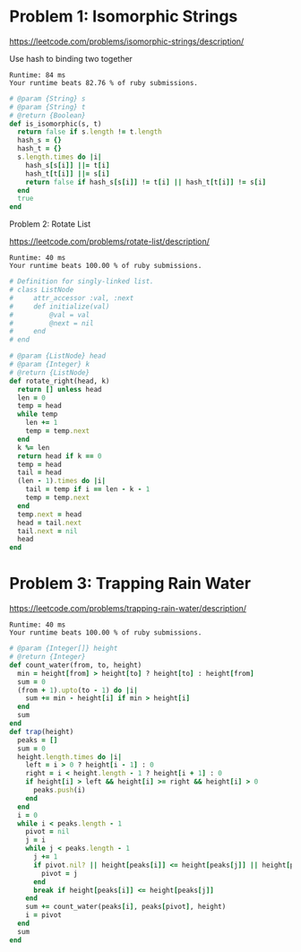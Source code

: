 # Problem 1: Isomorphic Strings

https://leetcode.com/problems/isomorphic-strings/description/

Use hash to binding two together

```
Runtime: 84 ms
Your runtime beats 82.76 % of ruby submissions.
```

```ruby
# @param {String} s
# @param {String} t
# @return {Boolean}
def is_isomorphic(s, t)
  return false if s.length != t.length
  hash_s = {}
  hash_t = {}
  s.length.times do |i|
    hash_s[s[i]] ||= t[i]
    hash_t[t[i]] ||= s[i]
    return false if hash_s[s[i]] != t[i] || hash_t[t[i]] != s[i]
  end
  true
end
```

Problem 2: Rotate List

https://leetcode.com/problems/rotate-list/description/

```
Runtime: 40 ms
Your runtime beats 100.00 % of ruby submissions.
```

```ruby
# Definition for singly-linked list.
# class ListNode
#     attr_accessor :val, :next
#     def initialize(val)
#         @val = val
#         @next = nil
#     end
# end

# @param {ListNode} head
# @param {Integer} k
# @return {ListNode}
def rotate_right(head, k)
  return [] unless head
  len = 0
  temp = head
  while temp
    len += 1
    temp = temp.next
  end
  k %= len
  return head if k == 0
  temp = head
  tail = head
  (len - 1).times do |i|
    tail = temp if i == len - k - 1
    temp = temp.next
  end
  temp.next = head
  head = tail.next
  tail.next = nil
  head
end
```

# Problem 3: Trapping Rain Water

https://leetcode.com/problems/trapping-rain-water/description/

```
Runtime: 40 ms
Your runtime beats 100.00 % of ruby submissions.
```

```ruby
# @param {Integer[]} height
# @return {Integer}
def count_water(from, to, height)
  min = height[from] > height[to] ? height[to] : height[from]
  sum = 0
  (from + 1).upto(to - 1) do |i|
    sum += min - height[i] if min > height[i] 
  end
  sum
end
def trap(height)
  peaks = []
  sum = 0
  height.length.times do |i|
    left = i > 0 ? height[i - 1] : 0
    right = i < height.length - 1 ? height[i + 1] : 0
    if height[i] > left && height[i] >= right && height[i] > 0
      peaks.push(i)
    end
  end
  i = 0
  while i < peaks.length - 1
    pivot = nil
    j = i
    while j < peaks.length - 1
      j += 1
      if pivot.nil? || height[peaks[i]] <= height[peaks[j]] || height[peaks[pivot]] < height[peaks[j]]
        pivot = j 
      end
      break if height[peaks[i]] <= height[peaks[j]]
    end
    sum += count_water(peaks[i], peaks[pivot], height)
    i = pivot
  end
  sum
end
```
